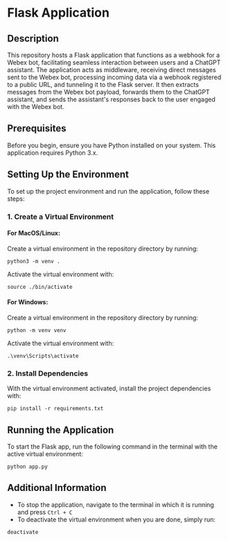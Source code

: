 # Flask Application

## Description

This repository hosts a Flask application that functions as a webhook for a Webex bot, facilitating seamless interaction between users and a ChatGPT assistant. The application acts as middleware, receiving direct messages sent to the Webex bot, processing incoming data via a webhook registered to a public URL, and tunneling it to the Flask server. It then extracts messages from the Webex bot payload, forwards them to the ChatGPT assistant, and sends the assistant's responses back to the user engaged with the Webex bot.

## Prerequisites

Before you begin, ensure you have Python installed on your system. This application requires Python 3.x.

## Setting Up the Environment

To set up the project environment and run the application, follow these steps:

### 1. Create a Virtual Environment

#### For MacOS/Linux:

Create a virtual environment in the repository directory by running:

```
python3 -m venv .
```

Activate the virtual environment with:

```
source ./bin/activate
```

#### For Windows:

Create a virtual environment in the repository directory by running:

```
python -m venv venv
```

Activate the virtual environment with:

```
.\venv\Scripts\activate
```

### 2. Install Dependencies

With the virtual environment activated, install the project dependencies with:

```
pip install -r requirements.txt
```

## Running the Application

To start the Flask app, run the following command in the terminal with the active virtual environment:

```
python app.py
```

## Additional Information

- To stop the application, navigate to the terminal in which it is running and press `Ctrl + C`
- To deactivate the virtual environment when you are done, simply run:

```
deactivate
```
